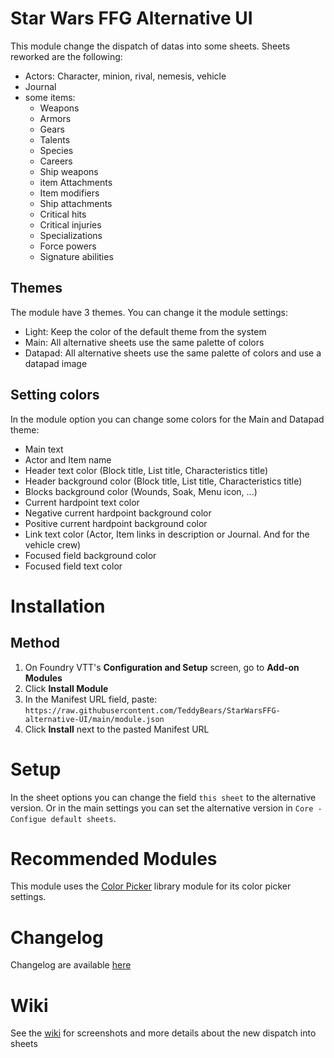 
# Star Wars FFG Alternative UI

This module change the dispatch of datas into some sheets.
Sheets reworked are the following:

* Actors: Character, minion, rival, nemesis, vehicle
* Journal
* some items:
  * Weapons
  * Armors
  * Gears
  * Talents
  * Species
  * Careers
  * Ship weapons
  * item Attachments
  * Item modifiers
  * Ship attachments
  * Critical hits
  * Critical injuries
  * Specializations
  * Force powers
  * Signature abilities

## Themes

The module have 3 themes. You can change it the module settings:

* Light: Keep the color of the default theme from the system
* Main: All alternative sheets use the same palette of colors
* Datapad: All alternative sheets use the same palette of colors and use a datapad image

## Setting colors

In the module option you can change some colors for the Main and Datapad theme:

* Main text
* Actor and Item name
* Header text color (Block title, List title, Characteristics title)
* Header background color (Block title, List title, Characteristics title)
* Blocks background color (Wounds, Soak, Menu icon, ...)
* Current hardpoint text color
* Negative current hardpoint background color
* Positive current hardpoint background color
* Link text color (Actor, Item links in description or Journal. And for the vehicle crew)
* Focused field background color
* Focused field text color

# Installation

## Method

1. On Foundry VTT's __Configuration and Setup__ screen, go to __Add-on Modules__
2. Click __Install Module__
3. In the Manifest URL field, paste: `https://raw.githubusercontent.com/TeddyBears/StarWarsFFG-alternative-UI/main/module.json`
4. Click __Install__ next to the pasted Manifest URL

# Setup

In the sheet options you can change the field `this sheet` to the alternative version.
Or in the main settings you can set the alternative version in `Core - Configue default sheets`.

# Recommended Modules

This module uses the [Color Picker](https://foundryvtt.com/packages/color-picker) library module for its color picker settings.

# Changelog

Changelog are available [here](https://github.com/TeddyBears/StarWarsFFG-alternative-UI/blob/main/CHANGELOG.md)

# Wiki

See the [wiki](https://github.com/TeddyBears/StarWarsFFG-alternative-UI/wiki/Home) for screenshots and more details about the new dispatch into sheets
